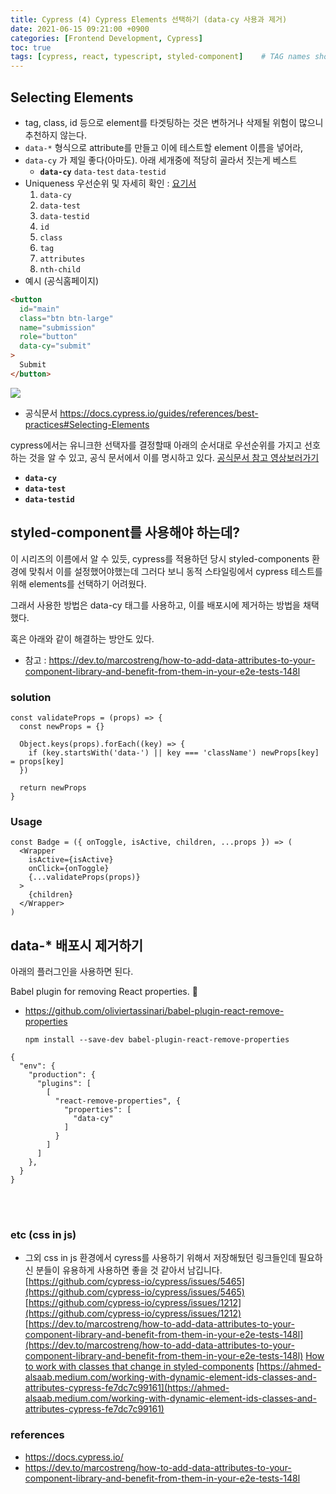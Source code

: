 ```yaml
---
title: Cypress (4) Cypress Elements 선택하기 (data-cy 사용과 제거)
date: 2021-06-15 09:21:00 +0900
categories: [Frontend Development, Cypress]
toc: true
tags: [cypress, react, typescript, styled-component]    # TAG names should always be lowercase
---
```


## Selecting Elements
- tag, class, id 등으로 element를 타겟팅하는 것은 변하거나 삭제될 위험이 많으니 추천하지 않는다.
- `data-*` 형식으로 attribute를 만들고 이에 테스트할 element 이름을 넣어라,
- `data-cy` 가 제일 좋다(아마도).  아래 세개중에 적당히 골라서 짓는게 베스트
  - **`data-cy`**  `data-test`  `data-testid`
- Uniqueness 우선순위 및 자세히 확인 : [요기서](https://docs.cypress.io/guides/core-concepts/test-runner.html#Selector-Playground)
  1. `data-cy`
  2. `data-test`
  3. `data-testid`
  4. `id`
  5. `class`
  6. `tag`
  7. `attributes`
  8. `nth-child`
- 예시 (공식홈페이지)

```html
<button
  id="main"
  class="btn btn-large"
  name="submission"
  role="button"
  data-cy="submit"
>
  Submit
</button>
```
![](https://images.velog.io/images/averycode/post/12296abc-57d2-4abf-9d55-e8c24767c901/%E1%84%89%E1%85%B3%E1%84%8F%E1%85%B3%E1%84%85%E1%85%B5%E1%86%AB%E1%84%89%E1%85%A3%E1%86%BA%202021-06-15%20%E1%84%8B%E1%85%A9%E1%84%8C%E1%85%A5%E1%86%AB%205.30.20.png)

- 공식문서
  https://docs.cypress.io/guides/references/best-practices#Selecting-Elements


cypress에서는 유니크한 선택자를 결정할때 아래의 순서대로 우선순위를 가지고 선호하는 것을 알 수 있고, 공식 문서에서 이를 명시하고 있다. [공식문서 참고 영상보러가기](https://docs.cypress.io/guides/core-concepts/test-runner#Best-Practices)
- **`data-cy`**
- **`data-test`**
- **`data-testid`**


## styled-component를 사용해야 하는데?

이 시리즈의 이름에서 알 수 있듯, cypress를 적용하던 당시 styled-components 환경에 맞춰서 이를 설정했어야했는데 그러다 보니 동적 스타일링에서 cypress 테스트를 위해 elements를 선택하기 어려웠다.


그래서 사용한 방법은 data-cy 태그를 사용하고, 이를 배포시에 제거하는 방법을 채택했다.

혹은 아래와 같이 해결하는 방안도 있다.
- 참고 : https://dev.to/marcostreng/how-to-add-data-attributes-to-your-component-library-and-benefit-from-them-in-your-e2e-tests-148l

### solution
```
const validateProps = (props) => {
  const newProps = {}

  Object.keys(props).forEach((key) => {
    if (key.startsWith('data-') || key === 'className') newProps[key] = props[key]
  })

  return newProps
}

```
### Usage
```
const Badge = ({ onToggle, isActive, children, ...props }) => (
  <Wrapper
    isActive={isActive}
    onClick={onToggle}
    {...validateProps(props)}
  >
    {children}
  </Wrapper>
)
```




## data-* 배포시 제거하기

아래의 플러그인을 사용하면 된다.

Babel plugin for removing React properties. 💨
- https://github.com/oliviertassinari/babel-plugin-react-remove-properties

  ```npm install --save-dev babel-plugin-react-remove-properties```


```
{
  "env": {
    "production": {
      "plugins": [
        [
          "react-remove-properties", {
            "properties": [
              "data-cy"
            ]
          }
        ]
      ]
    },
  }
}

```


<br/><br/>
### etc (css in js)
- 그외 css in js 환경에서 cyress를 사용하기 위해서 저장해뒀던 링크들인데 필요하신 분들이 유용하게 사용하면 좋을 것 같아서 남깁니다.
  [https://github.com/cypress-io/cypress/issues/5465](https://github.com/cypress-io/cypress/issues/5465)
  [https://github.com/cypress-io/cypress/issues/1212](https://github.com/cypress-io/cypress/issues/1212)
  [https://dev.to/marcostreng/how-to-add-data-attributes-to-your-component-library-and-benefit-from-them-in-your-e2e-tests-148l](https://dev.to/marcostreng/how-to-add-data-attributes-to-your-component-library-and-benefit-from-them-in-your-e2e-tests-148l)
  [How to work with classes that change in styled-components](https://stackoverflow.com/questions/56227456/how-to-work-with-classes-that-change-in-styled-components)
  [https://ahmed-alsaab.medium.com/working-with-dynamic-element-ids-classes-and-attributes-cypress-fe7dc7c99161](https://ahmed-alsaab.medium.com/working-with-dynamic-element-ids-classes-and-attributes-cypress-fe7dc7c99161)


### references
- https://docs.cypress.io/
- https://dev.to/marcostreng/how-to-add-data-attributes-to-your-component-library-and-benefit-from-them-in-your-e2e-tests-148l

